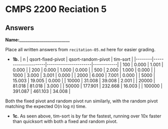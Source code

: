 # CMPS 2200 Reciation 5
## Answers

**Name:**_________________________


Place all written answers from `recitation-05.md` here for easier grading.







- **1b.**
|      n |   qsort-fixed-pivot |   qsort-random-pivot |   tim-sort |
|--------|---------------------|----------------------|------------|
|    100 |               0.000 |                1.001 |      0.000 |
|    200 |               0.000 |                1.000 |      0.000 |
|    500 |               2.000 |                1.000 |      0.000 |
|   1000 |               3.000 |                3.001 |      0.000 |
|   2000 |               6.000 |                7.001 |      0.000 |
|   5000 |              15.003 |               19.005 |      0.000 |
|  10000 |              31.008 |               39.008 |      2.001 |
|  20000 |              81.018 |               81.018 |      3.000 |
|  50000 |             177.901 |              232.668 |     16.003 |
| 100000 |             391.087 |              461.103 |     34.008 |

Both the fixed pivot and random pivot run similarly, with the random pivot matching the expected O(n log n) time.


- **1c.**
As seen above, tim-sort is by far the fastest, running over 10x faster than quicksort with both a fixed and random pivot.
